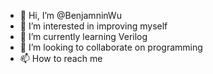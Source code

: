 - 👋 Hi, I’m @BenjamninWu
- 👀 I’m interested in improving myself
- 🌱 I’m currently learning Verilog
- 💞️ I’m looking to collaborate on programming
- 📫 How to reach me 

<!---
BenjamninWu/BenjamninWu is a ✨ special ✨ repository because its `README.md` (this file) appears on your GitHub profile.
You can click the Preview link to take a look at your changes.
--->
